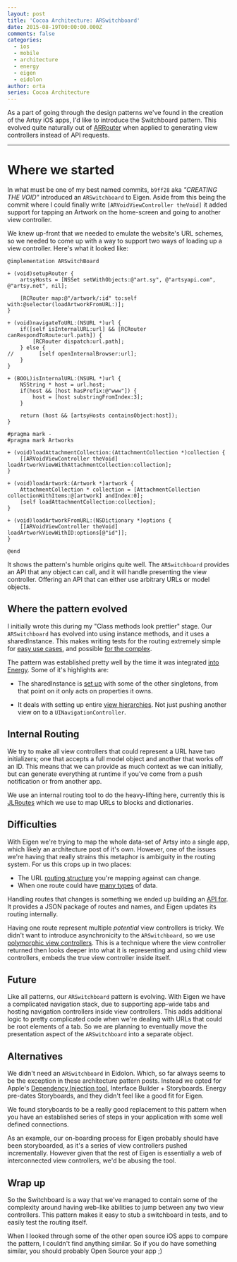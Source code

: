 ```yaml
---
layout: post
title: 'Cocoa Architecture: ARSwitchboard'
date: 2015-08-19T00:00:00.000Z
comments: false
categories:
  - ios
  - mobile
  - architecture
  - energy
  - eigen
  - eidolon
author: orta
series: Cocoa Architecture
---
```


As a part of going through the design patterns we've found in the creation of the Artsy iOS apps, I'd like to introduce the Switchboard pattern. This evolved quite naturally out of [ARRouter](/blog/2015/08/15/Cocoa-Architecture:-Router-Pattern/) when applied to generating view controllers instead of API requests.  

<!-- more -->
--------------------------------------------------------------------------------

# Where we started
In what must be one of my best named commits, `b9ff28` aka _"CREATING THE VOID"_ introduced an `ARSwitchboard` to Eigen. Aside from this being the commit where I could finally write `[ARVoidViewController theVoid]` it added support for tapping an Artwork on the home-screen and going to another view controller.

We knew up-front that we needed to emulate the website's URL schemes, so we needed to come up with a way to support two ways of loading up a view controller. Here's what it looked like:

```objc
@implementation ARSwitchBoard

+ (void)setupRouter {
    artsyHosts = [NSSet setWithObjects:@"art.sy", @"artsyapi.com", @"artsy.net", nil];

    [RCRouter map:@"/artwork/:id" to:self with:@selector(loadArtworkFromURL:)];
}

+ (void)navigateToURL:(NSURL *)url {
    if([self isInternalURL:url] && [RCRouter canRespondToRoute:url.path]) {
        [RCRouter dispatch:url.path];
    } else {
//        [self openInternalBrowser:url];
    }
}

+ (BOOL)isInternalURL:(NSURL *)url {
    NSString * host = url.host;
    if(host && [host hasPrefix:@"www"]) {
        host = [host substringFromIndex:3];
    }

    return (host && [artsyHosts containsObject:host]);
}

#pragma mark -
#pragma mark Artworks

+ (void)loadAttachmentCollection:(AttachmentCollection *)collection {
    [[ARVoidViewController theVoid] loadArtworkViewWithAttachmentCollection:collection];
}

+ (void)loadArtwork:(Artwork *)artwork {
    AttachmentCollection * collection = [AttachmentCollection collectionWithItems:@[artwork] andIndex:0];
    [self loadAttachmentCollection:collection];
}

+ (void)loadArtworkFromURL:(NSDictionary *)options {
    [[ARVoidViewController theVoid] loadArtworkViewWithID:options[@"id"]];
}

@end
```

It shows the pattern's humble origins quite well. The `ARSwitchboard` provides an API that any object can call, and it will handle presenting the view controller. Offering an API that can either use arbitrary URLs or model objects.

## Where the pattern evolved
I initially wrote this during my "Class methods look prettier" stage. Our `ARSwitchboard` has evolved into using instance methods, and it uses a sharedInstance. This makes writing tests for the routing extremely simple for [easy use cases](https://github.com/artsy/energy/blob/master/ArtsyFolio%20Tests/Util/ARSwitchboardTests.m), and possible [for the complex](https://github.com/artsy/eigen/blob/2eb00a8050a69ab2e05ffeb11a2bbdcbadf9fb7e/Artsy_Tests/App_Tests/ARSwitchBoardTests.m).

The pattern was established pretty well by the time it was integrated [into Energy](https://github.com/artsy/energy/blob/a35969d232d8309fd2aedaae35f2dbdf6d505004/Classes/Util/App/ARSwitchBoard.m). Some of it's highlights are:

- The sharedInstance is [set up](https://github.com/artsy/energy/blob/a35969d232d8309fd2aedaae35f2dbdf6d505004/Classes/Util/App/ARSwitchBoard.m#L20-L31) with some of the other singletons, from that point on it only acts on properties it owns.

- It deals with setting up entire [view hierarchies](https://github.com/artsy/energy/blob/a35969d232d8309fd2aedaae35f2dbdf6d505004/Classes/Util/App/ARSwitchBoard.m#L229-L259). Not just pushing another view on to a `UINavigationController`.

## Internal Routing
We try to make all view controllers that could represent a URL have two initializers; one that accepts a full model object and another that works off an ID. This means that we can provide as much context as we can initially, but can generate everything at runtime if you've come from a push notification or from another app.

We use an internal routing tool to do the heavy-lifting here, currently this is [JLRoutes](https://cocoapods.org/pods/JLRoutes) which we use to map URLs to blocks and dictionaries.

## Difficulties
With Eigen we're trying to map the whole data-set of Artsy into a single app, which likely an architecture post of it's own. However, one of the issues we're having that really strains this metaphor is ambiguity in the routing system. For us this crops up in two places:
- The URL [routing structure](https://github.com/artsy/eigen/pull/534) you're mapping against can change.
- When one route could have [many types](https://github.com/artsy/eigen/blob/2eb00a8050a69ab2e05ffeb11a2bbdcbadf9fb7e/Artsy/App/ARSwitchBoard.m#L156) of data.

Handling routes that changes is something we ended up building an [API for](https://github.com/artsy/echo/blob/master/app/api/v1/presenters/route_presenter.rb). It provides a JSON package of routes and names, and Eigen updates its routing internally.

Having one route represent multiple _potential_ view controllers is tricky. We didn't want to introduce asynchronicity to the `ARSwitchboard`, so we use [polymorphic view controllers](https://github.com/artsy/eigen/blob/2eb00a8050a69ab2e05ffeb11a2bbdcbadf9fb7e/Artsy/View_Controllers/Fair/ARProfileViewController.m#L55-L66). This is a technique where the view controller returned then looks deeper into what it is representing and using child view controllers, embeds the true view controller inside itself.

## Future
Like all patterns, our `ARSwitchboard` pattern is evolving. With Eigen we have  a complicated navigation stack, due to supporting app-wide tabs and hosting navigation controllers inside view controllers. This adds additional logic to pretty complicated code when we're dealing with URLs that could be root elements of a tab. So we are planning to eventually move the presentation aspect of the `ARSwitchboard` into a separate object.

## Alternatives
We didn't need an `ARSwitchboard` in Eidolon. Which, so far always seems to be the exception in these architecture pattern posts. Instead we opted for Apple's [Dependency Injection tool](http://www.objc.io/issues/15-testing/dependency-injection/#which-di-framework-should-i-use), Interface Builder + Storyboards. Energy pre-dates Storyboards, and they didn't feel like a good fit for Eigen.

We found storyboards to be a really good replacement to this pattern when you have an established series of steps in your application with some well defined connections.

As an example, our on-boarding process for Eigen probably should have been storyboarded, as it's a series of view controllers pushed incrementally. However given that the rest of Eigen is essentially a web of interconnected view controllers, we'd be abusing the tool.

## Wrap up
So the Switchboard is a way that we've managed to contain some of the complexity around having web-like abilities to jump between any two view controllers. This pattern makes it easy to stub a switchboard in tests, and to easily test the routing itself.

When I looked through some of the other open source iOS apps to compare the pattern, I couldn't find anything similar. So if you do have something similar, you should probably Open Source your app ;)
